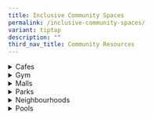 ```yaml
---
title: Inclusive Community Spaces
permalink: /inclusive-community-spaces/
variant: tiptap
description: ""
third_nav_title: Community Resources
---
```

<div data-type="detailGroup" class="isomer-accordion isomer-accordion-white">
<details class="isomer-details">
<summary>Cafes</summary>
<div data-type="detailsContent" class="isomer-details-content">
<p></p>
</div>
</details>
<details class="isomer-details">
<summary>Gym</summary>
<div data-type="detailsContent" class="isomer-details-content">
<p></p>
</div>
</details>
<details class="isomer-details">
<summary>Malls</summary>
<div data-type="detailsContent" class="isomer-details-content">
<p></p>
</div>
</details>
<details class="isomer-details">
<summary>Parks</summary>
<div data-type="detailsContent" class="isomer-details-content">
<p></p>
</div>
</details>
<details class="isomer-details">
<summary>Neighbourhoods</summary>
<div data-type="detailsContent" class="isomer-details-content">
<p></p>
</div>
</details>
<details class="isomer-details">
<summary>Pools</summary>
<div data-type="detailsContent" class="isomer-details-content">
<p></p>
</div>
</details>
</div>
<p></p>